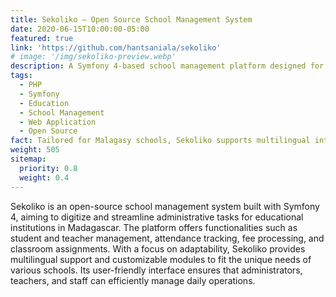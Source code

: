 ```yaml
---
title: Sekoliko – Open Source School Management System
date: 2020-06-15T10:00:00-05:00
featured: true
link: 'https://github.com/hantsaniala/sekoliko'
# image: '/img/sekoliko-preview.webp'
description: A Symfony 4-based school management platform designed for educational institutions in Madagascar, offering features like student records, attendance tracking, fee management, and more.
tags:
  - PHP
  - Symfony
  - Education
  - School Management
  - Web Application
  - Open Source
fact: Tailored for Malagasy schools, Sekoliko supports multilingual interfaces and customizable modules.
weight: 505
sitemap:
  priority: 0.8
  weight: 0.4
---
```


Sekoliko is an open-source school management system built with Symfony 4, aiming to digitize and streamline administrative tasks for educational institutions in Madagascar. The platform offers functionalities such as student and teacher management, attendance tracking, fee processing, and classroom assignments. With a focus on adaptability, Sekoliko provides multilingual support and customizable modules to fit the unique needs of various schools. Its user-friendly interface ensures that administrators, teachers, and staff can efficiently manage daily operations.
